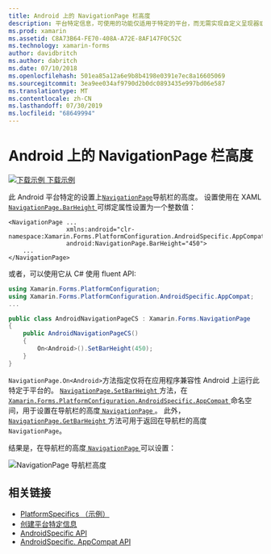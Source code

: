 ```yaml
---
title: Android 上的 NavigationPage 栏高度
description: 平台特定信息，可使用的功能仅适用于特定的平台，而无需实现自定义呈现器或效果。 本文介绍如何使用 Android 平台特定的来设置 NavigationPage 上导航栏的高度。
ms.prod: xamarin
ms.assetid: C8A73B64-FE70-408A-A72E-8AF147F0C52C
ms.technology: xamarin-forms
author: davidbritch
ms.author: dabritch
ms.date: 07/10/2018
ms.openlocfilehash: 501ea85a12a6e9b8b4198e0391e7ec8a16605069
ms.sourcegitcommit: 3ea9ee034af9790d2b0dc0893435e997bd06e587
ms.translationtype: MT
ms.contentlocale: zh-CN
ms.lasthandoff: 07/30/2019
ms.locfileid: "68649994"
---
```

# <a name="navigationpage-bar-height-on-android"></a>Android 上的 NavigationPage 栏高度

[![下载示例](~/media/shared/download.png) 下载示例](https://docs.microsoft.com/samples/xamarin/xamarin-forms-samples/userinterface-platformspecifics)

此 Android 平台特定的设置上[`NavigationPage`](xref:Xamarin.Forms.NavigationPage)导航栏的高度。 设置使用在 XAML [ `NavigationPage.BarHeight` ](xref:Xamarin.Forms.PlatformConfiguration.AndroidSpecific.AppCompat.NavigationPage.BarHeightProperty)可绑定属性设置为一个整数值：

```xaml
<NavigationPage ...
                xmlns:android="clr-namespace:Xamarin.Forms.PlatformConfiguration.AndroidSpecific.AppCompat;assembly=Xamarin.Forms.Core"
                android:NavigationPage.BarHeight="450">
    ...
</NavigationPage>
```

或者，可以使用它从 C# 使用 fluent API:

```csharp
using Xamarin.Forms.PlatformConfiguration;
using Xamarin.Forms.PlatformConfiguration.AndroidSpecific.AppCompat;
...

public class AndroidNavigationPageCS : Xamarin.Forms.NavigationPage
{
    public AndroidNavigationPageCS()
    {
        On<Android>().SetBarHeight(450);
    }
}
```

`NavigationPage.On<Android>`方法指定仅将在应用程序兼容性 Android 上运行此特定于平台的。 [ `NavigationPage.SetBarHeight` ](xref:Xamarin.Forms.PlatformConfiguration.AndroidSpecific.AppCompat.NavigationPage.SetBarHeight(Xamarin.Forms.IPlatformElementConfiguration{Xamarin.Forms.PlatformConfiguration.Android,Xamarin.Forms.NavigationPage},System.Int32))方法，在[ `Xamarin.Forms.PlatformConfiguration.AndroidSpecific.AppCompat` ](xref:Xamarin.Forms.PlatformConfiguration.AndroidSpecific.AppCompat)命名空间，用于设置在导航栏的高度[ `NavigationPage` ](xref:Xamarin.Forms.NavigationPage)。 此外， [ `NavigationPage.GetBarHeight` ](xref:Xamarin.Forms.PlatformConfiguration.AndroidSpecific.AppCompat.NavigationPage.GetBarHeight(Xamarin.Forms.IPlatformElementConfiguration{Xamarin.Forms.PlatformConfiguration.Android,Xamarin.Forms.NavigationPage}))方法可用于返回在导航栏的高度`NavigationPage`。

结果是，在导航栏的高度[ `NavigationPage` ](xref:Xamarin.Forms.NavigationPage)可以设置：

![](navigationpage-bar-height-images/navigationpage-barheight.png "NavigationPage 导航栏高度")

## <a name="related-links"></a>相关链接

- [PlatformSpecifics （示例）](https://docs.microsoft.com/samples/xamarin/xamarin-forms-samples/userinterface-platformspecifics)
- [创建平台特定信息](~/xamarin-forms/platform/platform-specifics/index.md#creating-platform-specifics)
- [AndroidSpecific API](xref:Xamarin.Forms.PlatformConfiguration.AndroidSpecific)
- [AndroidSpecific. AppCompat API](xref:Xamarin.Forms.PlatformConfiguration.AndroidSpecific.AppCompat)
